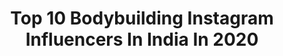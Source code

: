 ---
title: Top 10 Bodybuilding Instagram Influencers In India In 2020
description: >-
  Find top bodybuilding Instagram influencers in India in 2020. Most popular hashtags: #bodybuilding #fitness #motivation #fitnessmotivation.
platform: Instagram
hits: 346
text_top: See the best Instagram influencers on inBeat.
text_bottom: inBeat aggregates 346 Instagram influencers like this in India for you to pitch.
profiles:
  - username: "dev_lohia"
    fullname: >-
      Dev lohia
    bio: >-
      Natural bodybuilding &memes Delhi🇮🇳 Online trainer- natural athletes Drug free. Biker, philanthropist. Brown boy aesthetics
    location: "India"
    followers: 17845
    engagement: 592
    commentsToLikes: 0.034908
    id: ckf5lzgserm960j23wdysmtte
    verified: false
    hashtags: "#fitnessmotivation, #aesthetics, #gymlife, #menswear"
  - username: "drtonyhuge"
    fullname: >-
      Dr. Tony Huge®
    bio: >-
      Bodybuilding, chemistry, lifestyle. Teaching as I learn through self experimentation and underground research. Legal supps: @enhancedlabs.official
    location: "India"
    followers: 136912
    engagement: 74
    commentsToLikes: 0.040548
    id: ck5q8v5xe83k70i11073d41xx
    verified: false
    hashtags: "#thailand, #pattaya, #bodybuilding, #fitnessmotivation"
  - username: "karthikshekar6"
    fullname: >-
      Karthik Shekar Acharya
    bio: >-
      Mr_karnataka 🥇 Mr_bangalore 🥇 Mr_india 🥈 bodybuilding a way of lif ￼DM for Collab and Paid Promation 📩 Kannada_film_industry Quick_animals_rescue_team
    location: "India"
    followers: 11275
    engagement: 1000
    commentsToLikes: 0.010088
    id: ck8wf4659f3iz0j78nhs5875x
    verified: false
    hashtags: "#fightthedarkness, #archanamosale, #bestyforever"
  - username: "vetriselvam_official"
    fullname: >-
      Fitness_Freek
    bio: >-
      Online training 🔥💪 #AV Garments @ owner🤑 #bodybuilding #12 competition complete 💪🏆🏅 #Mr tirupur multiple times 🏆🏅 #தமிழன் (indian)🇮🇳 #22-11-🎂🎂
    location: "India"
    followers: 3706
    engagement: 1363
    commentsToLikes: 0.048677
    id: ck9wg8xy3sck50j78nr20ynkb
    verified: false
    hashtags: "#nutrition, #weightloss, #motivation, #tiktok"
  - username: "the_indianbodybuilding"
    fullname: >-
      Indian Bodybuilding
    bio: >-
      Official Instagram page of Indian Bodybuilding Blog (IBB). Follow us for all the latest in Indian Bodybuilding and Fitness @the_indianbodybuilding
    location: "India"
    followers: 133285
    engagement: 298
    commentsToLikes: 0.004787
    id: ck13bgjh9vbfv0i193avrhy05
    verified: false
    hashtags: "#motivation, #repost, #bodybuilding, #fitness"
  - username: "_sharon_shag_"
    fullname: >-
      SHARON SHAG
    bio: >-
      .....Official account..... 😎also a kochikaran😎 ☺️Landed on April 17🙂 😍RX lover 😍 🤙No drugs🤙 😜💯%chilll😜
    location: "India"
    followers: 3140
    engagement: 3089
    commentsToLikes: 0.219887
    id: ck9whqor9z1qc0j78fx4hpwxo
    verified: false
    hashtags: "#instamood, #trending, #beach, #food"
  - username: "iamjobansandhu"
    fullname: >-
      🔱 JOBAN  SANDHU 🔱
    bio: >-
      ਸਾਣ ਜੱਟ 😤 Punjab Police 🚨 Amritsar, Punjab 📍 Vadda veer @r.o.b.i.n_s.i.n.g.h You know my Name not my Story 🖤
    location: "India"
    followers: 41729
    engagement: 787
    commentsToLikes: 0.021355
    id: ck135wzgu3nui0i193ga0iiqy
    verified: false
    hashtags: "#fashionblog, #pune, #sport, #wmk"
  - username: "engineeronvacay"
    fullname: >-
      Anshul Aggarwal
    bio: >-
      Welcome to join my family to get some work-life balance ideas 🥂 Software Engineer 👨‍💻 14 countries visited🌍 Delhi 🎈
    location: "India"
    followers: 30405
    engagement: 402
    commentsToLikes: 0.054806
    id: ckaouftiw033h0i78z1hqwdjb
    verified: false
    hashtags: "#styleblogger, #travelindia, #fitnessinfluencer, #lifestyleblogger"
  - username: "fitnessfreak_2407"
    fullname: >-
      Sayed Haider
    bio: >-
      Truest success is finding it in work that u love. •Fitness•Lifestyle•Travel•Automobile•Fashion An Entrepreneur Co-founder @kalacraft_110
    location: "India"
    followers: 35904
    engagement: 168
    commentsToLikes: 0.144708
    id: ckap2w88k0l5v0i78yc1fwabf
    verified: false
    hashtags: "#mensclothing, #healthy, #preworkout, #instastyle"
  - username: "tanyakapoor05"
    fullname: >-
      Tanya Kapoor| Lifestyle Coach
    bio: >-
      Daughter of God. I love lifting weights🏋️‍♂️ 🍑NOT your average FIT PAGE😝 @muscletech ATHLETE💪🏻 📧 DM Online Coaching ▫️Youtube
    location: "India"
    followers: 288145
    engagement: 288
    commentsToLikes: 0.019590
    id: ck15sq0hte8u40i199u83p3ps
    verified: false
    hashtags: "#fitness, #gym, #motivation, #workout"
---